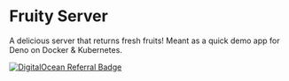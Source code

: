 # Fruity Server

A delicious server that returns fresh fruits! Meant as a quick demo app for Deno
on Docker & Kubernetes.

[![DigitalOcean Referral Badge](https://web-platforms.sfo2.digitaloceanspaces.com/WWW/Badge%203.svg)](https://www.digitalocean.com/?refcode=1f8c092c9115&utm_campaign=Referral_Invite&utm_medium=Referral_Program&utm_source=badge)